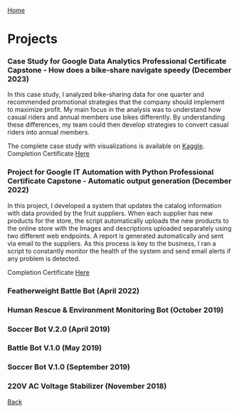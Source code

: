 [Home](https://mustahsinfarhan.github.io/) 
# Projects
### Case Study for Google Data Analytics Professional Certificate Capstone - How does a bike-share navigate speedy (December 2023)
In this case study, I analyzed bike-sharing data for one quarter and recommended promotional strategies that the company should implement to maximize profit. My main focus in the analysis was to understand how casual riders and annual members use bikes differently. By understanding these differences, my team could then develop strategies to convert casual riders into annual members.

The complete case study with visualizations is available on [Kaggle](https://www.kaggle.com/code/mustahsinfarhan/case-study-how-does-a-bike-share-navigate-speedy).
Completion Certificate [Here](https://coursera.org/verify/H4AU99SSRKF4)


### Project for Google IT Automation with Python Professional Certificate Capstone - Automatic output generation (December 2022)
In this project, I developed a system that updates the catalog information with data provided by the fruit suppliers. When each supplier has new products for the store, the script automatically uploads the new products to the online store with the Images and descriptions uploaded separately using two different web endpoints. A report is generated automatically and sent via email to the suppliers. As this process is key to the business, I ran a script to constantly monitor the health of the system and send email alerts if any problem is detected. 

Completion Certificate [Here](https://coursera.org/verify/7D7LEMMDZ9C2)


### Featherweight Battle Bot (April 2022)


### Human Rescue & Environment Monitoring Bot (October 2019)

### Soccer Bot V.2.0 (April 2019)

### Battle Bot V.1.0 (May 2019)


### Soccer Bot V.1.0 (September 2019)


### 220V AC Voltage Stabilizer (November 2018)




[Back](https://mustahsinfarhan.github.io/)
